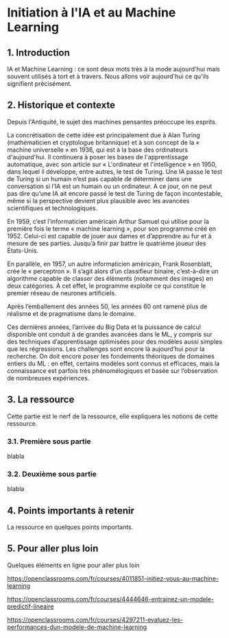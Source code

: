 # Initiation à l'IA et au Machine Learning

## 1. Introduction
IA et Machine Learning : ce sont deux mots très à la mode aujourd'hui mais souvent utilisés à tort et à travers. Nous allons voir aujourd'hui ce qu'ils signifient précisément.

## 2. Historique et contexte
Depuis l'Antiquité, le sujet des machines pensantes préoccupe les esprits.

La concrétisation de cette idée est principalement due à Alan Turing (mathématicien et cryptologue britannique) et à son concept de la « machine universelle » en 1936, qui est à la base des ordinateurs d'aujourd'hui. Il continuera à poser les bases de l'apprentissage automatique, avec son article sur « L'ordinateur et l'intelligence » en 1950, dans lequel il développe, entre autres, le test de Turing. Une IA passe le test de Turing si un humain n’est pas capable de déterminer dans une conversation si l’IA est un humain ou un ordinateur. A ce jour, on ne peut pas dire qu’une IA ait encore passé le test de Turing de façon incontestable, même si la perspective devient plus plausible avec les avancées scientifiques et technologiques.

En 1959, c’est l’informaticien américain Arthur Samuel qui utilise pour la première fois le terme « machine learning », pour son programme créé en 1952. Celui-ci est capable de jouer aux dames et d’apprendre au fur et à mesure de ses parties. Jusqu’à finir par battre le quatrième joueur des États-Unis.

En parallèle, en 1957, un autre informaticien américain, Frank Rosenblatt, crée le « perceptron ». Il s’agit alors d’un classifieur binaire, c’est-à-dire un algorithme capable de classer des éléments (notamment des images) en deux catégories. À cet effet, le programme exploite ce qui constitue le premier réseau de neurones artificiels.

Après l’emballement des années 50, les années 60 ont ramené plus de réalisme et de pragmatisme dans le domaine. 



Ces dernières années, l’arrivée du Big Data et la puissance de calcul disponible ont conduit à de grandes avancées dans le ML, y compris sur des techniques d’apprentissage optimisées pour des modèles aussi simples que les régressions. Les challenges sont encore là aujourd’hui pour la recherche. On doit encore poser les fondements théoriques de domaines entiers du ML : en effet, certains modèles sont connus et efficaces, mais la connaissance est parfois très phénomélogiques et basée sur l’observation de nombreuses expériences.

## 3. La ressource
Cette partie est le nerf de la ressource, elle expliquera les notions de cette ressource.

### 3.1. Première sous partie
blabla

### 3.2. Deuxième sous partie
blabla

## 4. Points importants à retenir
La ressource en quelques points importants.

## 5. Pour aller plus loin
Quelques éléments en ligne pour aller plus loin

https://openclassrooms.com/fr/courses/4011851-initiez-vous-au-machine-learning

https://openclassrooms.com/fr/courses/4444646-entrainez-un-modele-predictif-lineaire

https://openclassrooms.com/fr/courses/4297211-evaluez-les-performances-dun-modele-de-machine-learning
